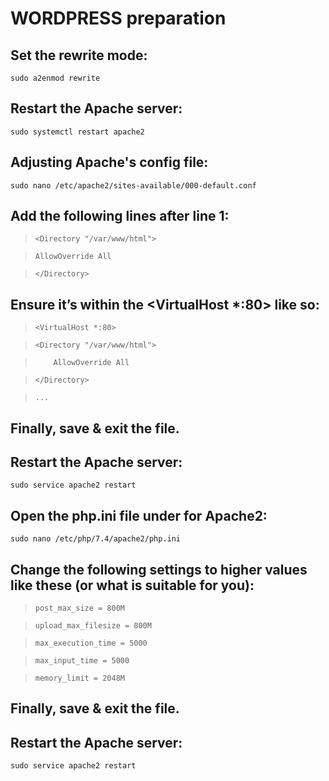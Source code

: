 # WORDPRESS preparation

## Set the rewrite mode:

`sudo a2enmod rewrite`

## Restart the Apache server:

`sudo systemctl restart apache2`

## Adjusting Apache's config file:

`sudo nano /etc/apache2/sites-available/000-default.conf`

## Add the following lines after line 1:

> `<Directory "/var/www/html">`

>     AllowOverride All

> `</Directory>`

## Ensure it’s within the <VirtualHost *:80> like so:

> `<VirtualHost *:80>`

>     <Directory "/var/www/html">

>         AllowOverride All

>     </Directory>

>     ...

## Finally, save & exit the file.

## Restart the Apache server:

`sudo service apache2 restart`

## Open the php.ini file under for Apache2:

`sudo nano /etc/php/7.4/apache2/php.ini`

## Change the following settings to higher values like these (or what is suitable for you):

> `post_max_size = 800M`

> `upload_max_filesize = 800M`

> `max_execution_time = 5000`

> `max_input_time = 5000`

> `memory_limit = 2048M`

## Finally, save & exit the file.

## Restart the Apache server:

`sudo service apache2 restart`
